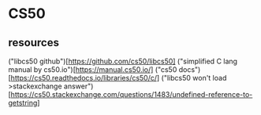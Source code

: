 # CS50

## resources 
("libcs50 github")[https://github.com/cs50/libcs50]
("simplified C lang manual by cs50.io")[https://manual.cs50.io/]
("cs50 docs")[https://cs50.readthedocs.io/libraries/cs50/c/]
("libcs50 won't load >stackexchange answer")[https://cs50.stackexchange.com/questions/1483/undefined-reference-to-getstring]
